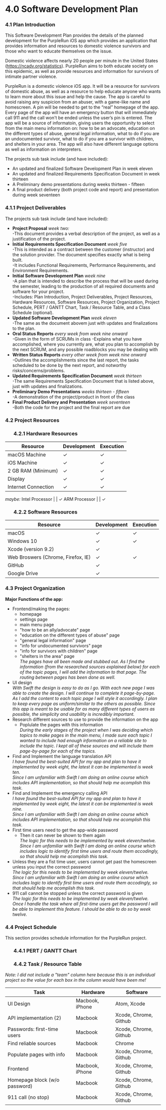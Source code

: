 # 4.0 Software Development Plan
  
### 4.1   Plan Introduction  
This Software Development Plan provides the details of the planned development for the PurpleRun iOS app which provides an application that provides information and resources to domestic violence survivors and those who want to educate themselves on the issue.  
  
Domestic violence affects nearly 20 people per minute in the United States (https://ncadv.org/statistics). PurpleRun aims to both educate society on this epidemic, as well as provide resources and information for survivors of intimate partner violence.  
  
PurpleRun is a domestic violence iOS app. It will be a resource for survivors of domestic abuse, as well as a resource to help educate anyone who wants to learn more about this issue and help the cause. The app is careful to avoid raising any suspicion from an abuser, with a game-like name and homescreen. A pin will be needed to get to the “real” homepage of the app. Every page of the app will have an emergency button that will immediately call 911 and the call won't be ended unless the user’s pin is entered. The app will be a source of informatoin, giving users the opportunity to select from the main menu information on: how to be an advocate, education on the different types of abuse, general legal information, what to do if you are an undocumented survivor, what to do if you are a survivor with children, and shelters in your area. The app will also have different language options as well as information on interpreters.   
  
The projects sub task include (and have included):  
* An updated and finalized Software Development Plan in week eleven  
* An updated and finalized Requirements Specification Document in week thirteen  
* A Preliminary demo presentations during weeks thirteen - fifteen  
* A final product delivery (both project code and report) and presentation during week seventeen  
  
### 4.1.1 Project Deliverables  
The projects sub task include (and have included):  
* **Project Proposal** *week two:*  
    -This document provides a verbal description of the project, as well as a justification of the project. 
* **Initial Requirements Specification Document** *week five*  
    -This is intended as a contract between the customer (instructor) and the solution provider. The document specifies exactly what is being built.   
    -It includes Functional Requirements, Performance Requirements, and Environment Requirements.    
* **Initial Software Development Plan** *week nine*  
    -A plan that is intended to describe the process that will be used during the semester, leading to the production of all required documents and software for your project.  
    -Includes: Plan Introduction, Project Deliverables, Project Resources, Hardware Resources, Software Resources, Project Organization, Project Schedule, PERT / GANTT Chart, Task / Resource Table, and a Class Schedule (optional).
* **Updated Software Development Plan** *week eleven*  
    -The same as the document abovem just with updates and finalizations to the plan. 
* **Oral Status Reports** *every week from week nine onward*  
    -Given in the form of SCRUMs in class
    -Explains what you have accomplished, where you currently are, what you plan to accomplish by the next SCRUM, and any possible roadblocks you may be dealing with 
* **Written Status Reports** *every other week from week nine onward*  
    -Outlines the accomplishments since the last report, the tasks scheduled to be done by the next report, and notworthy risks/concerns/problems. 
* **Updated Requirements Specification Document** *week thirteen*  
    -The same Requirements Specification Document that is listed above, just with updates and finalizations. 
* **Preliminary Demo Presentations** *weeks thirteen - fifteen*  
    -A demonstration of the project/product in front of the class 
* **Final Product Delivery and Presentation** *week seventeen*  
    -Both the code for the project and the final report are due  
    
### 4.2   Project Resources  
### &nbsp;&nbsp;&nbsp;&nbsp;&nbsp;&nbsp; 4.2.1 Hardware Resources  
  Resource               | Development   | Execution
  ------------------     | ------------- | -----------
  macOS Machine          | ✓             | ✓
  iOS Machine            | ✓             | ✓
  2 GB RAM (Minimum)     | ✓             | ✓
  Display                | ✓             | ✓
  Internet Connection    | ✓             | ✓
 *maybe:*
  Intel Processor        |               | ✓
  ARM Processor          |               | ✓

### &nbsp;&nbsp;&nbsp;&nbsp;&nbsp;&nbsp; 4.2.2 Software Resources  
  Resource                                 | Development   | Execution
  ---------------------------------------- | ------------- | ---------
  macOS                                    | ✓             | ✓
  Windows 10                               | ✓             | ✓
  Xcode (version 9.2)                      | ✓             |  
  Web Broswers (Chrome, Firefox, IE)       | ✓             | ✓
  GitHub                                   | ✓             |
  Google Drive                             | ✓             |  
  
### 4.3   Project Organization  
**Major Functions of the app:**    
* Frontend/making the pages:  
    * homepage  
    * settings page  
    * main menu page  
    * "how to be an ally/advocate" page
    * "education on the different types of abuse" page  
    * "general legal information" page  
    * "info for undocumented survivors" page 
    * "info for survivors with children" page  
    * "shelters in the area" page    
*The pages have all been made and stubbed out. As I find the information (from the researched sources explained below) for each of the topic pages, I will add the information to that page. The routing between pages has been done as well.* 
* UI design  
    *With Swift the design is easy to do as I go. With each new page I was able to create the design. I will continue to complete it page-by-page.*  
    *As I add the content to each topic page I will style it accordingly. I plan to keep every page as uniform/similar to the others as possible. Since this app is meant to be usable for as many different types of users as possible, the simplicity and usability is incredibly important.*
* Research different sources to use to provide the information on the app  
    * Poplulate the pages with this information  
    *During the early stages of the project when I was deciding which topics to make pages in the main menu, I made sure each topic I wanted to include had enough information on a reliable site to include the topic. I kept all of these sources and will include them page-by-page for each of the topics.* 
* Find and Implement the language translation API  
*I have found the best-suited API for my app and plan to have it implemented by week eight, the latest it can be implemented is week ten.*  
*Since I am unfamiliar with Swift I am doing an online course which includes API implementation, so that should help me acomplish this task.*
* Find and Implement the emergency calling API  
*I have found the best-suited API for my app and plan to have it implemented by week eight, the latest it can be implemented is week nine.*  
*Since I am unfamiliar with Swift I am doing an online course which includes API implementation, so that should help me acomplish this task.*
* First time users need to get the app-wide password  
    * Then it can never be shown to them again  
*The logic for this needs to be implemented by week eleven/twelve.*  
*Since I am unfamiliar with Swift I am doing an online course which includes logic to identify first time users and route them accodingly, so that should help me acomplish this task.*
* Unless they are a fist time user, users cannot get past the homescreen unless you input the correct password  
*The logic for this needs to be implemented by week eleven/twelve.*  
*Since I am unfamiliar with Swift I am doing an online course which includes logic to identify first time users and route them accodingly, so that should help me acomplish this task.*
* 911 call cannot be stopped unless the correct password is given  
*The logic for this needs to be implemented by week eleven/twelve.*  
*Once I handle the task where all first-time users get the password I will be able to implement this feature. I should be able to do so by week twelve.*

### 4.4   Project Schedule  
This section provides schedule information for the PurpleRun project.  
### &nbsp;&nbsp;&nbsp;&nbsp;&nbsp;&nbsp; 4.4.1 PERT / GANTT Chart  
### &nbsp;&nbsp;&nbsp;&nbsp;&nbsp;&nbsp; 4.4.2 Task / Resource Table  
*Note: I did not include a "team" column here because this is an individual project so the value for each box in the column would have been me!*  
  
  Task                           | Hardware        | Software
  ------------------------------ | -------------   | -----------
  UI Design                      | Macbook, iPhone | Atom, Xcode
  API implementation (2)         | Macbook         | Xcode, Chrome, Github
  Passwords: first-time users    | Macbook         | Xcode, Chrome, Github
  Find reliable sources          | Macbook         | Chrome
  Populate pages with info       | Macbook         | Xcode, Chrome, Github
  Frontend                       | Macbook, iPhone | Xcode, Chrome, Github
  Homepage   block (w/o password)| Macbook         | Xcode, Chrome, Github
  911 call (no stop)             | Macbook         | Xcode, Chrome, Github

